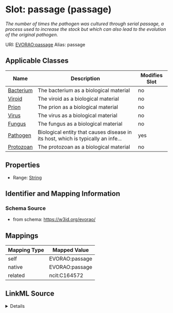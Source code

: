 

# Slot: passage (passage) 


_The number of times the pathogen was cultured through serial passage, a process used to increase the stock but which can also lead to the evolution of the original pathogen._





URI: [EVORAO:passage](https://w3id.org/evorao/passage)
Alias: passage

<!-- no inheritance hierarchy -->





## Applicable Classes

| Name | Description | Modifies Slot |
| --- | --- | --- |
| [Bacterium](Bacterium.md) | The bacterium as a biological material |  no  |
| [Viroid](Viroid.md) | The viroid as a biological material |  no  |
| [Prion](Prion.md) | The prion as a biological material |  no  |
| [Virus](Virus.md) | The virus as a biological material |  no  |
| [Fungus](Fungus.md) | The fungus as a biological material |  no  |
| [Pathogen](Pathogen.md) | Biological entity that causes disease in its host, which is typically an infe... |  yes  |
| [Protozoan](Protozoan.md) | The protozoan as a biological material |  no  |







## Properties

* Range: [String](String.md)





## Identifier and Mapping Information







### Schema Source


* from schema: https://w3id.org/evorao/




## Mappings

| Mapping Type | Mapped Value |
| ---  | ---  |
| self | EVORAO:passage |
| native | EVORAO:passage |
| related | ncit:C164572 |




## LinkML Source

<details>
```yaml
name: passage
description: The number of times the pathogen was cultured through serial passage,
  a process used to increase the stock but which can also lead to the evolution of
  the original pathogen.
title: passage
from_schema: https://w3id.org/evorao/
related_mappings:
- ncit:C164572
rank: 1000
alias: passage
domain_of:
- Pathogen
range: string
required: false
multivalued: false

```
</details>